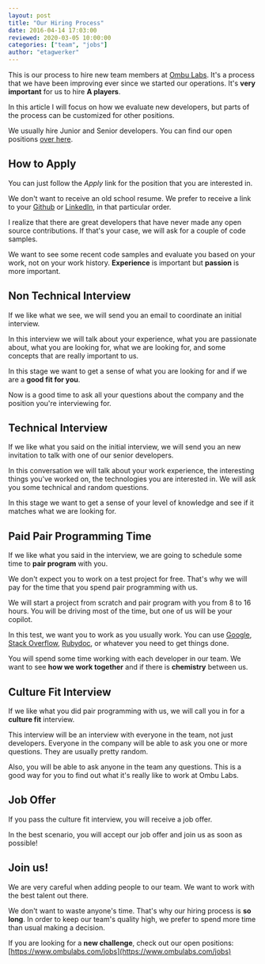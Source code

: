 ```yaml
---
layout: post
title: "Our Hiring Process"
date: 2016-04-14 17:03:00
reviewed: 2020-03-05 10:00:00
categories: ["team", "jobs"]
author: "etagwerker"
---
```


This is our process to hire new team members at [Ombu Labs](https://www.ombulabs.com). It's a process that we have been improving ever since we started our operations. It's **very important** for us to hire **A players**.

In this article I will focus on how we evaluate new developers, but parts of the process can be customized for other positions.

<!--more-->

We usually hire Junior and Senior developers. You can find our open positions [over here](https://www.ombulabs.com/jobs).

## How to Apply

You can just follow the _Apply_ link for the position that you are interested in.

We don't want to receive an old school resume. We prefer to receive a link to your [Github](http://github.com) or [LinkedIn](http://linkedin.com), in that particular order.

I realize that there are great developers that have never made any open source contributions. If that's your case, we will ask for a couple of code samples.

We want to see some recent code samples and evaluate you based on your work, not on your work history. **Experience** is important but **passion** is more important.

## Non Technical Interview

If we like what we see, we will send you an email to coordinate an initial interview.

In this interview we will talk about your experience, what you are passionate about, what you are looking for, what we are looking for, and some concepts that are really important to us.

In this stage we want to get a sense of what you are looking for and if we are a **good fit for you**.

Now is a good time to ask all your questions about the company and the position you're interviewing for.

## Technical Interview

If we like what you said on the initial interview, we will send you an new invitation to talk with one of our senior developers.

In this conversation we will talk about your work experience, the interesting things you've worked on, the technologies you are interested in. We will ask you some technical and random questions.

In this stage we want to get a sense of your level of knowledge and see if it matches what we are looking for.

## Paid Pair Programming Time

If we like what you said in the interview, we are going to schedule some time to **pair program** with you.

We don't expect you to work on a test project for free. That's why we will pay for the time that you spend pair programming with us.

We will start a project from scratch and pair program with you from 8 to 16 hours. You will be driving most of the time, but one of us will be your copilot.

In this test, we want you to work as you usually work. You can use [Google](http://www.google.com), [Stack Overflow](http://stackoverflow.com), [Rubydoc](https://www.ruby-lang.org/), or whatever you need to get things done.

You will spend some time working with each developer in our team. We want to see **how we work together** and if there is **chemistry** between us.

## Culture Fit Interview

If we like what you did pair programming with us, we will call you in for a **culture fit** interview.

This interview will be an interview with everyone in the team, not just developers. Everyone in the company will be able to ask you one or more questions. They are usually pretty random.

Also, you will be able to ask anyone in the team any questions. This is a good way for you to find out what it's really like to work at Ombu Labs.

## Job Offer

If you pass the culture fit interview, you will receive a job offer.

In the best scenario, you will accept our job offer and join us as soon as possible!

## Join us!

We are very careful when adding people to our team. We want to work with the best talent out there.

We don't want to waste anyone's time. That's why our hiring process is **so long**. In order to keep our team's quality high, we prefer to spend more time than usual making a decision.

If you are looking for a **new challenge**, check out our open positions: [https://www.ombulabs.com/jobs](https://www.ombulabs.com/jobs)
